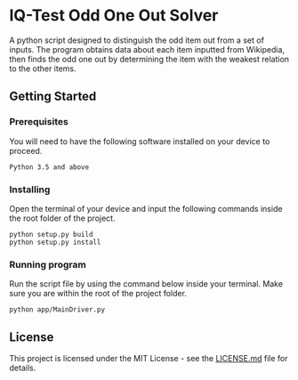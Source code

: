 # IQ-Test Odd One Out Solver
A python script designed to distinguish the odd item out from a set of inputs. The program obtains data about each item inputted from Wikipedia, then finds the odd one out by determining the item with the weakest relation to the other items.

## Getting Started
### Prerequisites

You will need to have the following software installed on your device to proceed.

```
Python 3.5 and above
```

### Installing

Open the terminal of your device and input the following commands inside the root folder of the project.

```
python setup.py build
python setup.py install
```

### Running program

Run the script file by using the command below inside your terminal. Make sure you are within the root of the project folder.

```
python app/MainDriver.py
```


## License

This project is licensed under the MIT License - see the [LICENSE.md](LICENSE.md) file for details.
